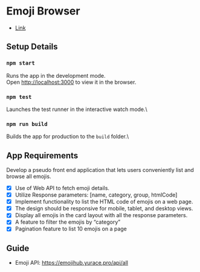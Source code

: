 # Emoji Browser

- [Link](https://tanmayidev.github.io/emoji-browser/)

## Setup Details

### `npm start`

Runs the app in the development mode.\
Open [http://localhost:3000](http://localhost:3000) to view it in the browser.

### `npm test`

Launches the test runner in the interactive watch mode.\

### `npm run build`

Builds the app for production to the `build` folder.\

## App Requirements

Develop a pseudo front end application that lets users conveniently list and browse all emojis.

- [x] Use of Web API to fetch emoji details.
- [x] Utilize Response parameters: [name, category, group, htmlCode]
- [x] Implement functionality to list the HTML code of emojis on a web page.
- [x] The design should be responsive for mobile, tablet, and desktop views.
- [x] Display all emojis in the card layout with all the response parameters.
- [x] A feature to filter the emojis by “category”
- [x] Pagination feature to list 10 emojis on a page

## Guide

- Emoji API: https://emojihub.yurace.pro/api/all
